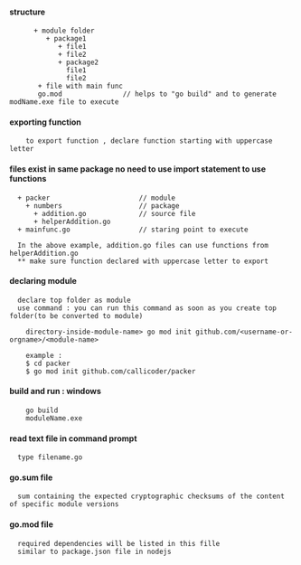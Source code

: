 #### structure

          + module folder
             + package1
                + file1
                + file2
                + package2
                  file1
                  file2
           + file with main func
           go.mod               // helps to "go build" and to generate modName.exe file to execute  

     
#### exporting function 

        to export function , declare function starting with uppercase letter

#### files exist in same package no need to use import statement to use functions

      + packer                      // module
        + numbers                   // package
          + addition.go             // source file
          + helperAddition.go
      + mainfunc.go                 // staring point to execute
      
      In the above example, addition.go files can use functions from helperAddition.go
      ** make sure function declared with uppercase letter to export
         
         
#### declaring module

      declare top folder as module      
      use command : you can run this command as soon as you create top folder(to be converted to module)
        
        directory-inside-module-name> go mod init github.com/<username-or-orgname>/<module-name>
      
        example : 
        $ cd packer
        $ go mod init github.com/callicoder/packer
        
#### build and run : windows
        go build
        moduleName.exe
        
        
####  read text file in command prompt

      type filename.go
      
      
#### go.sum file

      sum containing the expected cryptographic checksums of the content of specific module versions
      
#### go.mod file

      required dependencies will be listed in this fille
      similar to package.json file in nodejs
      
      
      
         
